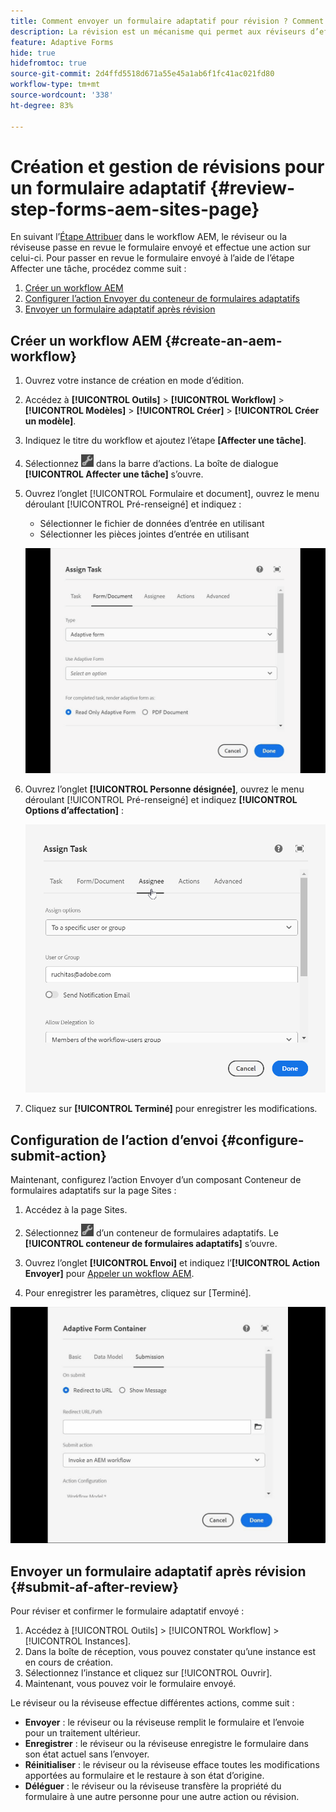 ```yaml
---
title: Comment envoyer un formulaire adaptatif pour révision ? Comment gérer les révisions d’un formulaire adaptatif aem ?
description: La révision est un mécanisme qui permet aux réviseurs d’effectuer différentes tâches pour les formulaires adaptatifs à l’aide de l’étape Affecter une tâche .
feature: Adaptive Forms
hide: true
hidefromtoc: true
source-git-commit: 2d4ffd5518d671a55e45a1ab6f1fc41ac021fd80
workflow-type: tm+mt
source-wordcount: '338'
ht-degree: 83%

---
```



# Création et gestion de révisions pour un formulaire adaptatif {#review-step-forms-aem-sites-page}

En suivant l’[Étape Attribuer](https://experienceleague.adobe.com/docs/experience-manager-cloud-service/content/forms/create-form-centric-workflows/aem-forms-workflow-step-reference.html#assign-task-step?lang=fr) dans le workflow AEM, le réviseur ou la réviseuse passe en revue le formulaire envoyé et effectue une action sur celui-ci. Pour passer en revue le formulaire envoyé à l’aide de l’étape Affecter une tâche, procédez comme suit :

1. [Créer un workflow AEM](#create-an-aem-workflow)
1. [Configurer l’action Envoyer du conteneur de formulaires adaptatifs](#configure-submit-action)
1. [Envoyer un formulaire adaptatif après révision](#submit-af-after-review)

## Créer un workflow AEM {#create-an-aem-workflow}

1. Ouvrez votre instance de création en mode d’édition.
1. Accédez à **[!UICONTROL Outils]** > **[!UICONTROL Workflow]** > **[!UICONTROL Modèles]** > **[!UICONTROL Créer]** > **[!UICONTROL Créer un modèle]**.
1. Indiquez le titre du workflow et ajoutez l’étape **[Affecter une tâche]**.
1. Sélectionnez ![settings_icon](assets/settings_icon.png) dans la barre d’actions. La boîte de dialogue **[!UICONTROL Affecter une tâche]** s’ouvre.
1. Ouvrez l’onglet [!UICONTROL Formulaire et document], ouvrez le menu déroulant [!UICONTROL Pré-renseigné] et indiquez :

   * Sélectionner le fichier de données d’entrée en utilisant
   * Sélectionner les pièces jointes d’entrée en utilisant

   ![Étape de révision](/help/forms/assets/assigntask-review1.gif)

1. Ouvrez l’onglet **[!UICONTROL Personne désignée]**, ouvrez le menu déroulant [!UICONTROL Pré-renseigné] et indiquez **[!UICONTROL Options d’affectation]** :

   ![Étape de révision](/help/forms/assets/review-assignstep.png)

1. Cliquez sur **[!UICONTROL Terminé]** pour enregistrer les modifications.

## Configuration de l’action d’envoi {#configure-submit-action}

Maintenant, configurez l’action Envoyer d’un composant Conteneur de formulaires adaptatifs sur la page Sites :

1. Accédez à la page Sites.
1. Sélectionnez ![settings_icon](assets/settings_icon.png) d’un conteneur de formulaires adaptatifs. Le **[!UICONTROL conteneur de formulaires adaptatifs]** s’ouvre.
1. Ouvrez l’onglet **[!UICONTROL Envoi]** et indiquez l’**[!UICONTROL Action Envoyer]** pour [Appeler un wokflow AEM](https://experienceleague.adobe.com/docs/experience-manager-cloud-service/content/forms/adaptive-forms-authoring/authoring-adaptive-forms-foundation-components/configure-submit-actions-and-metadata-submission/configuring-submit-actions.html?lang=en#invoke-an-aem-workflow?lang=fr).

1. Pour enregistrer les paramètres, cliquez sur [Terminé].

![submissiontab-reviewstep](/help/forms/assets/submissiontab-reviewstep.gif)

## Envoyer un formulaire adaptatif après révision {#submit-af-after-review}

Pour réviser et confirmer le formulaire adaptatif envoyé :

1. Accédez à [!UICONTROL Outils] > [!UICONTROL Workflow] > [!UICONTROL Instances].
1. Dans la boîte de réception, vous pouvez constater qu’une instance est en cours de création.
1. Sélectionnez l’instance et cliquez sur [!UICONTROL Ouvrir].
1. Maintenant, vous pouvez voir le formulaire envoyé.

Le réviseur ou la réviseuse effectue différentes actions, comme suit :

* **Envoyer** : le réviseur ou la réviseuse remplit le formulaire et l’envoie pour un traitement ultérieur.
* **Enregistrer** : le réviseur ou la réviseuse enregistre le formulaire dans son état actuel sans l’envoyer.
* **Réinitialiser** : le réviseur ou la réviseuse efface toutes les modifications apportées au formulaire et le restaure à son état d’origine.
* **Déléguer** : le réviseur ou la réviseuse transfère la propriété du formulaire à une autre personne pour une autre action ou révision.
